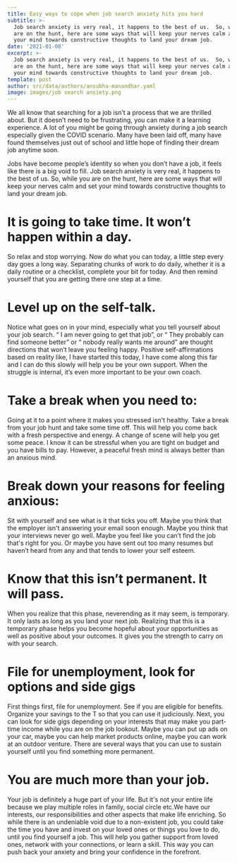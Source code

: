 ```yaml
---
title: Easy ways to cope when job search anxiety hits you hard
subtitle: >-
  Job search anxiety is very real, it happens to the best of us.  So, while you
  are on the hunt, here are some ways that will keep your nerves calm and set
  your mind towards constructive thoughts to land your dream job. 
date: '2021-01-08'
excerpt: >-
  Job search anxiety is very real, it happens to the best of us.  So, while you
  are on the hunt, here are some ways that will keep your nerves calm and set
  your mind towards constructive thoughts to land your dream job. 
template: post
author: src/data/authors/ansubha-manandhar.yaml
image: images/job search anxiety.png
---
```

We all know that searching for a job isn’t a process  that we are thrilled about. But it doesn’t need to be frustrating, you can make it a learning experience. A lot of you might be going through anxiety during a job search especially given the COVID scenario. Many have been laid off, many have found themselves just out of school and little hope of finding their dream job anytime soon. 

Jobs have become people’s identity so when you don’t have a job, it feels like there is a big void to fill. Job search anxiety is very real, it happens to the best of us.  So, while you are on the hunt, here are some ways that will keep your nerves calm and set your mind towards constructive thoughts to land your dream job. 

# It is going to take time. It won’t happen within a day. 
So relax and stop worrying.  Now do what you can today, a little step every day goes a long way. Separating chunks of work to do daily, whether it is a daily routine or a checklist, complete your bit for today. And then remind yourself that you are getting there one step at a time. 

# Level up on the self-talk.
Notice what goes on in your mind, especially what you tell yourself about your job search. “ I am never going to get that job”, or “ They probably can find someone better” or “ nobody really wants me around”  are thought directions that won’t leave you feeling happy. Positive self-affirmations based on reality like, I have started this today, I have come along this far and I can do this slowly will help you be your own support. When the struggle is internal, it’s even more important to be your own coach. 

# Take a break when you need to: 
Going at it to a point where it makes you stressed isn't healthy. Take a break from your job hunt and take some time off. This will help you come back with a fresh perspective and energy. A change of scene will help you get some peace. I know it can be stressful when you are tight on budget and you have bills to pay. However, a peaceful fresh mind is always better than an anxious mind. 

# Break down your reasons for feeling anxious: 
Sit with yourself and see what is it that ticks you off. Maybe you think that the employer isn't answering your email soon enough. Maybe you think that your interviews never go well.  Maybe you feel like you can’t find the job that's right for you. Or maybe you have sent out too many resumes but haven’t heard from any and that tends to lower your self esteem. 


# Know that this isn’t permanent. It will pass.
When you realize that this phase, neverending as it may seem, is temporary. It only lasts as long as you land your next job. Realizing that this is a temporary phase helps you become hopeful about your opportunities as well as positive about your outcomes. It gives you the strength to carry on with your search.

# File for unemployment, look for options and  side gigs
First things first, file for unemployment. See if you are eligible for benefits. Organize your savings to the T so that you can use it judiciously. Next, you can look for side gigs depending on your interests that may make you part-time income while you are on the job lookout. Maybe you can put up ads on your car, maybe you can help market products online, maybe you can work at an outdoor venture. There are several ways that you can use to sustain yourself until you find something more permanent. 

# You are much more than your job.
Your job is definitely a huge part of your life. But it's not your entire life because we play multiple roles in family, social circle etc.We have our interests, our responsibilities and other aspects that make life enriching. So while there is an undeniable void due to a non-existent job, you could take the time you have and invest on your loved ones or things you love to do, until you find yourself a job. 
This will help you gather support from loved ones, network with your connections, or learn a skill. This way you can push back your anxiety and bring your confidence in the forefront.  

